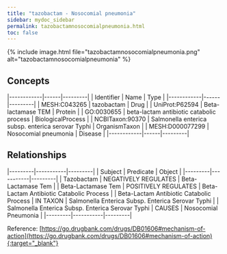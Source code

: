 ```yaml
---
title: "tazobactam - Nosocomial pneumonia"
sidebar: mydoc_sidebar
permalink: tazobactamnosocomialpneumonia.html
toc: false 
---
```


{% include image.html file="tazobactamnosocomialpneumonia.png" alt="tazobactamnosocomialpneumonia" %}

## Concepts

|------------|------|---------|
| Identifier | Name | Type    |
|------------|------|---------|
| MESH:C043265 | tazobactam | Drug |
| UniProt:P62594 | Beta-lactamase TEM | Protein |
| GO:0030655 | beta-lactam antibiotic catabolic process | BiologicalProcess |
| NCBITaxon:90370 | Salmonella enterica subsp. enterica serovar Typhi | OrganismTaxon |
| MESH:D000077299 | Nosocomial pneumonia | Disease |
|------------|------|---------|

## Relationships

|---------|-----------|---------|
| Subject | Predicate | Object  |
|---------|-----------|---------|
| Tazobactam | NEGATIVELY REGULATES | Beta-Lactamase Tem |
| Beta-Lactamase Tem | POSITIVELY REGULATES | Beta-Lactam Antibiotic Catabolic Process |
| Beta-Lactam Antibiotic Catabolic Process | IN TAXON | Salmonella Enterica Subsp. Enterica Serovar Typhi |
| Salmonella Enterica Subsp. Enterica Serovar Typhi | CAUSES | Nosocomial Pneumonia |
|---------|-----------|---------|

Reference: [https://go.drugbank.com/drugs/DB01606#mechanism-of-action](https://go.drugbank.com/drugs/DB01606#mechanism-of-action){:target="_blank"}